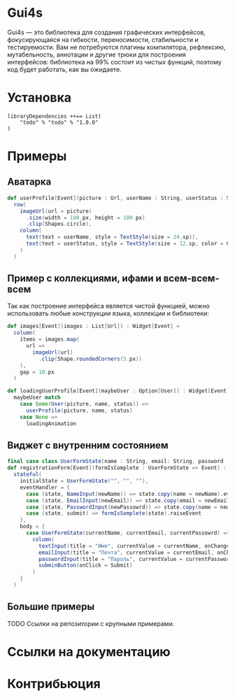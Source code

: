 # Gui4s
Gui4s — это библиотека для создания графических интерфейсов, фокусирующаяся на гибкости, переносимости, стабильности и тестируемости. Вам не потребуются плагины компилятора, рефлексию, мутабельность,
аннотации и другие трюки для построения интерфейсов: библиотека на 99% состоит из чистых функций, поэтому код будет работать, как вы ожидаете. 
# Установка
```
libraryDependencies ++== List(
	"todo" % "todo" % "1.0.0"	
)
```
# Примеры
## Аватарка
```scala 3
def userProfile[Event](picture : Url, userName : String, userStatus : String) : Widget[Event] =
  row(	    
    imageUrl(url = picture)
      .size(width = 100.px, height = 100.px)
      .clip(Shapes.circle),
    column(
      text(text = userName, style = TextStyle(size = 24.sp)),
      text(text = userStatus, style = TextStyle(size = 12.sp, color = Color.Gray)),
    )
  )
```
## Пример с коллекциями, ифами и всем-всем-всем
Так как построение интерфейса является чистой функцией, можно использовать любые конструкции языка, коллекции и библиотеки:
```scala 3
def images[Event](images : List[Url]) : Widget[Event] =	  
  column(	    
    items = images.map(
      url =>
        imageUrl(url)
          .clip(Shape.roundedCorners(5.px))	
    ),
    gap = 10.px
  )
```

```scala 3
def loadingUserProfile[Event](maybeUser : Option[User]) : Widget[Event] =
  maybeUser match	
    case Some(User(picture, name, status)) =>
      userProfile(picture, name, status)
    case None =>
      loadingAnimation
```
## Виджет с внутренним состоянием
```scala 3
final case class UserFormState(name : String, email: String, password : String)
def registrationForm[Event](formIsComplete : UserFormState => Event) : Widget[Event] =
  stateful(
    initialState = UserFormState("", "", ""),
    eventHandler = {
      case (state, NameInput(newName)) => state.copy(name = newName).eventResult
      case (state, EmailInput(newEmail)) => state.copy(email = newEmail).eventResult
      case (state, PasswordInput(newPassowrd)) => state.copy(name = newPassword).eventResult
      case (state, submit) => formIsSomplete(state).raiseEvent
    },
    body = {
      case UserFormState(currentName, currentEmail, currentPassowrd) =>
        column(
          textInput(title = "Имя", currentValue = currentName, onChange = NameInput(_)),
          emailInput(title = "Почта", currentValue = currentEmail, onChange = EmailInput(_)),
          passwordInput(title = "Пароль", currentValue = currentPassword, onChange = PasswordInput(_)),
          subminButton(onClick = Submit)
        )
    }
  )
```
## Большие примеры
TODO Ссылки на репозитории с крупными примерами.
# Ссылки на документацию

# Контрибьюция